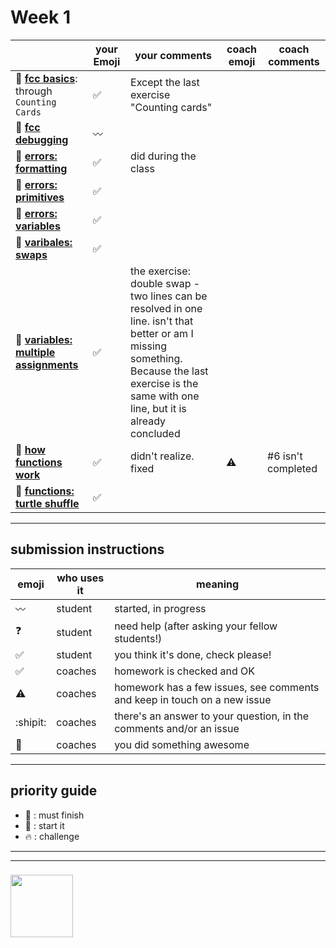 # Week 1

|  | your Emoji | your comments | coach emoji | coach comments |
| --- | --- | --- | --- | --- |
| :seedling: __[fcc basics](./fcc-basic-js-pt-1.md)__: through ```Counting Cards``` |:white_check_mark:|Except the last exercise "Counting cards" | | |
| :dash: __[fcc debugging](./fcc-debugging.md)__ |:wavy_dash:| | | |
| :seedling: __[errors: formatting](./jl-errors-formatting.md)__ |:white_check_mark:|did during the class| | |
| :seedling: __[errors: primitives](./jl-errors-primitive-types.md)__ |:white_check_mark:| | | |
| :seedling: __[errors: variables](./jl-errors-variables.md)__ |:white_check_mark:| | | |
| :seedling: __[varibales: swaps](./jl-variables-swaps.md)__ |:white_check_mark:| | | |
| :dash: __[variables: multiple assignments](./jl-variables-multiple.md)__ |:white_check_mark:|the exercise: double swap - two lines can be resolved in one line. isn't that better or am I missing something. Because the last exercise is the same with one line, but it is already concluded| | |
| :seedling: __[how functions work](./jl-functions.md)__ |:white_check_mark:|didn't realize. fixed| :warning: | #6 isn't completed |
| :dash: __[functions: turtle shuffle](./jl-turtle-shuffle.md)__ |:white_check_mark:| | | |

---


## submission instructions

| emoji | who uses it | meaning |
| --- | --- | --- |
|  :wavy_dash: | student | started, in progress  | 
| :question: | student | need help (after asking your fellow students!) | 
| :white_check_mark: | student | you think it's done, check please! | 
| :white_check_mark: | coaches | homework is checked and OK |
| :warning: | coaches | homework has a few issues, see comments and keep in touch on a new issue |
| :shipit: | coaches | there's an answer to your question, in the comments and/or an issue  | 
| :star2: | coaches | you did something awesome |

---

## priority guide

* :seedling: : must finish
* :dash: : start it
* :fire: : challenge

___
___
### <a href="https://hackyourfuture.be" target="_blank"><img src="https://pbs.twimg.com/profile_images/984474625009741824/Bs_qKx6-_400x400.jpg" width="100" height="100"></img></a>

